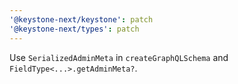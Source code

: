 ```yaml
---
'@keystone-next/keystone': patch
'@keystone-next/types': patch
---
```


Use `SerializedAdminMeta` in `createGraphQLSchema` and `FieldType<...>.getAdminMeta?`.
